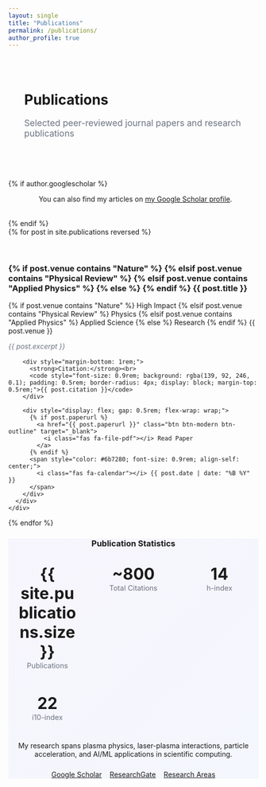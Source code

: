 ```yaml
---
layout: single
title: "Publications"
permalink: /publications/
author_profile: true
---
```


<div class="ai-pattern" style="padding: 2rem; border-radius: 12px; margin-bottom: 2rem;">
  <div class="section-header">
    <h1 class="gradient-text">Publications</h1>
    <p style="font-size: 1.1rem; color: #6b7280; margin-top: 0.5rem;">Selected peer-reviewed journal papers and research publications</p>
  </div>
</div>

{% if author.googlescholar %}
<div class="card animate-card" style="margin-bottom: 2rem;">
  <div class="card-body" style="text-align: center;">
    <p style="margin-bottom: 1rem;">
      <i class="ai ai-google-scholar" style="font-size: 2rem; color: var(--ml-blue); margin-right: 0.5rem;"></i>
      You can also find my articles on <a href="{{author.googlescholar}}" class="focus-modern" target="_blank">my Google Scholar profile</a>.
    </p>
  </div>
</div>
{% endif %}

<div style="display: grid; grid-template-columns: repeat(auto-fit, minmax(350px, 1fr)); gap: 2rem; margin-bottom: 2rem;">
  {% for post in site.publications reversed %}
    <div class="card animate-card">
      <div class="card-header">
        <h3>
          {% if post.venue contains "Nature" %}
            <i class="fas fa-atom"></i>
          {% elsif post.venue contains "Physical Review" %}
            <i class="fas fa-wave-square"></i>
          {% elsif post.venue contains "Applied Physics" %}
            <i class="fas fa-bolt"></i>
          {% else %}
            <i class="fas fa-flask"></i>
          {% endif %}
          {{ post.title }}
        </h3>
        <div style="margin-top: 0.5rem;">
          {% if post.venue contains "Nature" %}
            <span class="badge badge-ai">High Impact</span>
          {% elsif post.venue contains "Physical Review" %}
            <span class="badge badge-ml">Physics</span>
          {% elsif post.venue contains "Applied Physics" %}
            <span class="badge badge-ds">Applied Science</span>
          {% else %}
            <span class="badge badge-research">Research</span>
          {% endif %}
          <span class="badge badge-research">{{ post.venue }}</span>
        </div>
      </div>
      <div class="card-body">
        <div style="margin-bottom: 1rem;">
          <p style="color: #6b7280; font-style: italic;">{{ post.excerpt }}</p>
        </div>
        
        <div style="margin-bottom: 1rem;">
          <strong>Citation:</strong><br>
          <code style="font-size: 0.9rem; background: rgba(139, 92, 246, 0.1); padding: 0.5rem; border-radius: 4px; display: block; margin-top: 0.5rem;">{{ post.citation }}</code>
        </div>
        
        <div style="display: flex; gap: 0.5rem; flex-wrap: wrap;">
          {% if post.paperurl %}
            <a href="{{ post.paperurl }}" class="btn btn-modern btn-outline" target="_blank">
              <i class="fas fa-file-pdf"></i> Read Paper
            </a>
          {% endif %}
          <span style="color: #6b7280; font-size: 0.9rem; align-self: center;">
            <i class="fas fa-calendar"></i> {{ post.date | date: "%B %Y" }}
          </span>
        </div>
      </div>
    </div>
  {% endfor %}
</div>

<div class="card animate-card" style="text-align: center; background: linear-gradient(135deg, rgba(139, 92, 246, 0.05) 0%, rgba(59, 130, 246, 0.05) 100%);">
  <div class="card-body">
    <h3 style="color: var(--ai-purple); margin-bottom: 1rem;">
      <i class="fas fa-chart-line"></i> Publication Statistics
    </h3>
    <div style="display: grid; grid-template-columns: repeat(auto-fit, minmax(150px, 1fr)); gap: 1rem; margin-bottom: 1.5rem;">
      <div style="text-align: center; padding: 1rem;">
        <div style="font-size: 2rem; font-weight: bold; color: var(--ai-purple);">{{ site.publications.size }}</div>
        <div style="color: #6b7280; font-size: 0.9rem;">Publications</div>
      </div>
      <div style="text-align: center; padding: 1rem;">
        <div style="font-size: 2rem; font-weight: bold; color: var(--ml-blue);">~800</div>
        <div style="color: #6b7280; font-size: 0.9rem;">Total Citations</div>
      </div>
      <div style="text-align: center; padding: 1rem;">
        <div style="font-size: 2rem; font-weight: bold; color: var(--ds-teal);">14</div>
        <div style="color: #6b7280; font-size: 0.9rem;">h-index</div>
      </div>
      <div style="text-align: center; padding: 1rem;">
        <div style="font-size: 2rem; font-weight: bold; color: var(--primary-color);">22</div>
        <div style="color: #6b7280; font-size: 0.9rem;">i10-index</div>
      </div>
    </div>
    <p style="margin-bottom: 1.5rem;">
      My research spans plasma physics, laser-plasma interactions, particle acceleration, and AI/ML applications in scientific computing.
    </p>
    <div style="display: flex; gap: 1rem; justify-content: center; flex-wrap: wrap;">
      <a href="https://scholar.google.com/citations?user=8jVlsdoAAAAJ&hl=en" class="btn btn-modern btn-ai" target="_blank">
        <i class="ai ai-google-scholar"></i> Google Scholar
      </a>
      <a href="https://www.researchgate.net/profile/Feiyu-Li-4" class="btn btn-modern btn-ml" target="_blank">
        <i class="ai ai-researchgate"></i> ResearchGate
      </a>
      <a href="/research/" class="btn btn-modern btn-ds">
        <i class="fas fa-microscope"></i> Research Areas
      </a>
    </div>
  </div>
</div>
